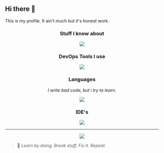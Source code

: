 ## Hi there 👋

This is my profile. It ain't much but it's honest work.


<h3 align="center" style="font-weight: bold;">Stuff I know about</h3>
<div align="center">
  <img src="https://go-skill-icons.vercel.app/api/icons?titles=true&perline=6&i=debian,ubuntu,proxmox,davinci,obs,blender">
</div>


<h3 align="center" style="font-weight: bold;">DevOps Tools I use</h3>
<div align="center">
  <img src="https://go-skill-icons.vercel.app/api/icons?titless=true&perline=7&i=git,kubernetes,docker,argocd,helm,terraform">
</div>


<h3 align="center" style="font-weight: bold;">Languages</h3>
<div align="center">
  <p><i>I write bad code, but i try to learn.</i></p>
  <img src="https://go-skill-icons.vercel.app/api/icons?titless=true&perline=7&i=golang,python">
</div>

<h3 align="center" style="font-weight: bold;">IDE's</h3>
<div align="center">
  <img src="https://go-skill-icons.vercel.app/api/icons?titless=true&perline=7&i=pycharm,goland,fleet,vscode">
</div>

---

<div align="center">
  <a href="https://discord.com/users/303150973034168321">
    <img src="https://lanyard.cnrad.dev/api/303150973034168321?hideActivity=true&bg=2e3038&borderRadius=13px&animatedDecoration=true&hideDecoration=true" /></a>
</div>

> 🧠 *Learn by doing. Break stuff. Fix it. Repeat.*


